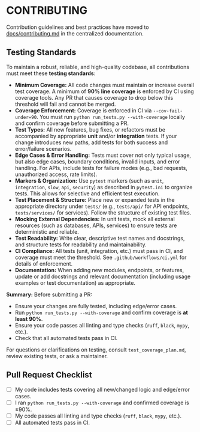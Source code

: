 # CONTRIBUTING

Contribution guidelines and best practices have moved to [docs/contributing.md](docs/contributing.md) in the centralized documentation.

## Testing Standards

To maintain a robust, reliable, and high-quality codebase, all contributions must meet these **testing standards**:

- **Minimum Coverage:** All code changes must maintain or increase overall test coverage. A minimum of **90% line coverage** is enforced by CI using coverage tools. Any PR that causes coverage to drop below this threshold will fail and cannot be merged.
- **Coverage Enforcement:** Coverage is enforced in CI via `--cov-fail-under=90`. You must run `python run_tests.py --with-coverage` locally and confirm coverage before submitting a PR.
- **Test Types:** All new features, bug fixes, or refactors must be accompanied by appropriate **unit** and/or **integration** tests. If your change introduces new paths, add tests for both success and error/failure scenarios.
- **Edge Cases & Error Handling:** Tests must cover not only typical usage, but also edge cases, boundary conditions, invalid inputs, and error handling. For APIs, include tests for failure modes (e.g., bad requests, unauthorized access, rate limits).
- **Markers & Organization:** Use `pytest` markers (such as `unit`, `integration`, `slow`, `api`, `security`) as described in `pytest.ini` to organize tests. This allows for selective and efficient test execution.
- **Test Placement & Structure:** Place new or expanded tests in the appropriate directory under `tests/` (e.g., `tests/api/` for API endpoints, `tests/services/` for services). Follow the structure of existing test files.
- **Mocking External Dependencies:** In unit tests, mock all external resources (such as databases, APIs, services) to ensure tests are deterministic and reliable.
- **Test Readability:** Write clear, descriptive test names and docstrings, and structure tests for readability and maintainability.
- **CI Compliance:** All tests (unit, integration, etc.) must pass in CI, and coverage must meet the threshold. See `.github/workflows/ci.yml` for details of enforcement.
- **Documentation:** When adding new modules, endpoints, or features, update or add docstrings and relevant documentation (including usage examples or test documentation) as appropriate.

**Summary:**
Before submitting a PR:

- Ensure your changes are fully tested, including edge/error cases.
- Run `python run_tests.py --with-coverage` and confirm coverage is **at least 90%**.
- Ensure your code passes all linting and type checks (`ruff`, `black`, `mypy`, etc.).
- Check that all automated tests pass in CI.

For questions or clarifications on testing, consult `test_coverage_plan.md`, review existing tests, or ask a maintainer.

## Pull Request Checklist

- [ ] My code includes tests covering all new/changed logic and edge/error cases.
- [ ] I ran `python run_tests.py --with-coverage` and confirmed coverage is ≥90%.
- [ ] My code passes all linting and type checks (`ruff`, `black`, `mypy`, etc.).
- [ ] All automated tests pass in CI.
